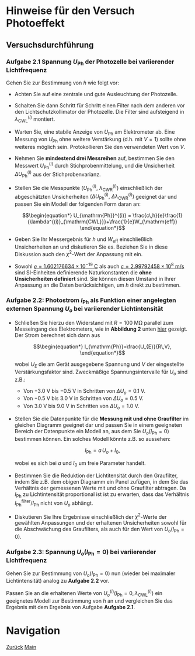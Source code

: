 # Hinweise für den Versuch Photoeffekt

## Versuchsdurchführung

### Aufgabe 2.1 Spannung $U_{\mathrm{Ph}}$ der Photozelle bei variierender Lichtfrequenz 

Gehen Sie zur Bestimmung von $h$ wie folgt vor: 

- Achten Sie auf eine zentrale und gute Ausleuchtung der Photozelle.

- Schalten Sie dann Schritt für Schritt einen Filter nach dem anderen vor den Lichtschutzkollimator der Photozelle. Die Filter sind aufsteigend in $\lambda_{\mathrm{CWL}}^{(i)}$ montiert. 

- Warten Sie, eine stabile Anzeige von $U_{\mathrm{Ph}}$ am Elektrometer ab. Eine Messung von $U_{\mathrm{Ph}}$ ohne weitere Verstärkung (d.h. mit $V=1$) sollte ohne weiteres möglich sein. Protokollieren Sie den verwendeten Wert von $V$. 

- Nehmen Sie **mindestend drei Messreihen** auf, bestimmen Sie den Messwert $U_{\mathrm{Ph}}^{(i)}$ durch Stichprobenmittelung, und die Unsicherheit $\Delta U_{\mathrm{Ph}}^{(i)}$ aus der Stichprobenvarianz. 

- Stellen Sie die Messpunkte $(U^{(i)}_{\mathrm{Ph}},\ \lambda^{(i)}_{\mathrm{CWR}})$ einschließlich der abgeschätzten Unsicherheiten $(\Delta U^{(i)}_{\mathrm{Ph}},\ \Delta \lambda^{(i)}_{\mathrm{CWR}})$ geeignet dar und passen Sie ein Modell der folgenden Form daran an:

  ```math
  \begin{equation*}
  U_{\mathrm{Ph}}^{(i)} = \frac{c\,h}{e}\frac{1}{\lambda^{(i)}_{\mathrm{CWL}}}+\frac{1}{e}W_{\mathrm{eff}}
  \end{equation*}
  ```

-  Geben Sie Ihr Messergebnis für $h$ und $W_{\mathrm{eff}}$ einschließlich Unsicherheiten an und diskutieren Sie es. Beziehen Sie in diese Diskussion auch den $\chi^{2}$-Wert der Anpassung mit ein. 

- Sowohl [$e=1.602176634\times10^{-19}\ \mathrm{C}$](https://de.wikipedia.org/wiki/Elementarladung) als auch [$c=2.99792458\times10^{8}\ \mathrm{m/s}$](https://de.wikipedia.org/wiki/Lichtgeschwindigkeit) sind SI-Einheiten definierende Naturkonstanten die **ohne Unsicherheiten definiert** sind. Sie können diesen Umstand in Ihrer Anpassung an die Daten berücksichtigen, um $h$ direkt zu bestimmen. 

### Aufgabe 2.2: Photostrom $I_{\mathrm{Ph}}$ als Funktion einer angelegten externen Spannung $U_{o}$ bei variierender Lichtintensität

- Schließen Sie hierzu den Widerstand mit $R=100\ \mathrm{M\Omega}$ parallel zum Messeingang des Elektrometers, wie in **Abbildung 2** unten [hier](https://gitlab.kit.edu/kit/etp-lehre/p2-praktikum/students/-/blob/main/Photoeffekt/doc/Hinweise-Photoeffekt.md) gezeigt. Der Strom berechnet sich dann aus
  ```math
  \begin{equation*}
  I_{\mathrm{Ph}}=\frac{U_{E}}{R\,V},
  \end{equation*}
  ```

  wobei $U_{E}$ die am Gerät ausgegebene Spannung und $V$ der eingestellte Verstärkungsfaktor sind. Zweckmäßige Spannungsintervalle für $U_{o}$ sind z.B.:

  - Von $-3.0\ \mathrm{V}$ bis $-0.5\ \mathrm{V}$ in Schritten von $\Delta U_{o}=0.1\ \mathrm{V}$.
  - Von $-0.5\ \mathrm{V}$ bis $3.0\ \mathrm{V}$ in Schritten von $\Delta U_{o}=0.5\ \mathrm{V}$.
  - Von $3.0\ \mathrm{V}$ bis $9.0\ \mathrm{V}$ in Schritten von $\Delta U_{o}=1.0\ \mathrm{V}$.

- Stellen Sie die Datenpunkte für die **Messung mit und ohne Graufilter** im gleichen Diagramm geeignet dar und passen Sie in einem geeigneten Bereich der Datenpunkte ein Modell an, aus dem Sie $U_{o}(I_{\mathrm{Ph}}=0)$ bestimmen können. Ein solches Modell könnte z.B. so aussehen:
  ```math
  \begin{equation*}
  I_{\mathrm{Ph}}= a\,U_{o} + I_{0},
  \end{equation*}
  ```

  wobei es sich bei $a$ und $I_{0}$ um freie Parameter handelt. 

- Bestimmen Sie die Reduktion der Lichtitensität durch den Graufilter, indem Sie z.B. dem obigen Diagramm ein Panel zufügen, in dem Sie das Verhältnis der gemessenen Werte mit und ohne Graufilter abtragen. Da $I_{\mathrm{Ph}}$ zu Lichtintensität proportional ist ist zu erwarten, dass das Verhältnis $I_{\mathrm{Ph}}^{\mathrm{filter}}/I_{\mathrm{Ph}}$ nicht von $U_{o}$ abhängt. 

- Diskutieren Sie Ihre Ergebnisse einschließlich der $\chi^{2}$-Werte der gewählten Anpassungen und der erhaltenen Unsicherheiten sowohl für die Abschwächung des Graufilters, als auch für den Wert von $U_{o}(I_{\mathrm{Ph}}=0)$. 

### Aufgabe 2.3: Spannung $U_{o}(I_{\mathrm{Ph}}=0)$ bei variierender Lichtfrequenz

Gehen Sie zur Bestimmung von $U_{o}(I_{\mathrm{Ph}}=0)$ nun (wieder bei maximaler Lichtintensität) analog zu **Aufgabe 2.2** vor. 

Passen Sie an die erhaltenen Werte von $U_{o}^{(i)}(I_{\mathrm{Ph}}=0, \lambda_{\mathrm{CWL}}^{(i)})$ ein geeignetes Modell zur Bestimmung von $h$ an und vergleichen Sie das Ergebnis mit dem Ergebnis von Aufgabe **Aufgabe 2.1**. 

# Navigation

[Zurück](https://gitlab.kit.edu/kit/etp-lehre/p2-praktikum/students/-/tree/main/Photoeffekt/doc/Hinweise-Versuchsdurchfuehrung.md) [Main](https://gitlab.kit.edu/kit/etp-lehre/p2-praktikum/students/-/tree/main/Photoeffekt)
